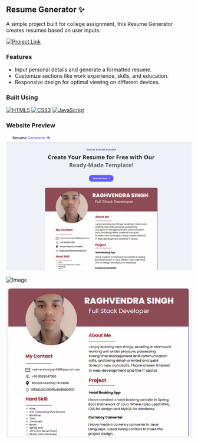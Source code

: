 ## Resume Generator ✨

A simple project built for college assignment, this Resume Generator creates resumes based on user inputs.

[![Project Link](https://img.shields.io/badge/Website%20Link-37a779?style=for-the-badge)]([https://resumegen.pages.dev/](https://resume-generator01.netlify.app/))

### Features
- Input personal details and generate a formatted resume.
- Customize sections like work experience, skills, and education.
- Responsive design for optimal viewing on different devices.

### Built Using
[![HTML5](https://img.shields.io/badge/html5-%23E34F26.svg?&style=for-the-badge&logo=html5&logoColor=white)](/)
[![CSS3](https://img.shields.io/badge/css3-%231572B6.svg?&style=for-the-badge&logo=css3&logoColor=white)](/)
[![JavaScript](https://img.shields.io/badge/javascript-%23323330.svg?&style=for-the-badge&logo=javascript&logoColor=%23F7DF1E)](/)

### Website Preview
<img src="https://github.com/Raghvendrasingh17/Resume-Generator/blob/master/text.jpg.png" />


![Image](https://github.com/user-attachments/assets/37067aaf-3094-4643-b4cf-da9243e3572c)

<img src="https://github.com/Raghvendrasingh17/Resume-Generator/blob/master/textt.jpg.png" />
